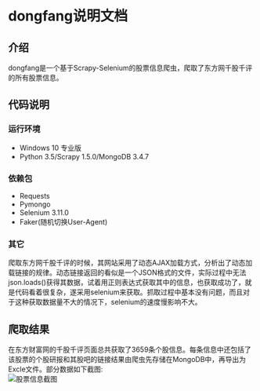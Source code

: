 dongfang说明文档
==
介绍
 - 
dongfang是一个基于Scrapy-Selenium的股票信息爬虫，爬取了东方网千股千评的所有股票信息。<br>

代码说明
--
### 运行环境
* Windows 10 专业版<br>
* Python 3.5/Scrapy 1.5.0/MongoDB 3.4.7<br>

### 依赖包
* Requests<br>
* Pymongo<br>
* Selenium 3.11.0
* Faker(随机切换User-Agent)<br>

### 其它
爬取东方网千股千评的时候，其网站采用了动态AJAX加载方式，分析出了动态加载链接的规律。动态链接返回的看似是一个JSON格式的文件，实际过程中无法json.loads()获得其数据，试着用正则表达式获取其中的信息，也获取成功了，就是代码看着很复杂，遂采用selenium来获取。抓取过程中基本没有问题，而且对于这种获取数据量不大的情况下，selenium的速度慢影响不大。

爬取结果
-
在东方财富网的千股千评页面总共获取了3659条个股信息。每条信息中还包括了该股票的个股研报和其股吧的链接结果由爬虫先存储在MongoDB中，再导出为Excle文件。部分数据如下截图:<br>
![股票信息截图](https://github.com/lanluyu/dongfang/blob/master/stocks.PNG)
